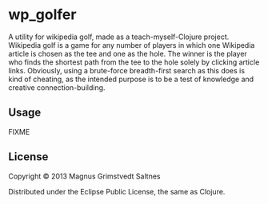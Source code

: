 # wp_golfer

A utility for wikipedia golf, made as a teach-myself-Clojure project. 
Wikipedia golf is a game for any number of players in which one Wikipedia article is chosen as the tee and one as the hole. 
The winner is the player who finds the shortest path from the tee to the hole solely by clicking article links.
Obviously, using a brute-force breadth-first search as this does is kind of cheating, as the intended purpose is to be a test of knowledge and creative connection-building.

## Usage

FIXME

## License

Copyright © 2013 Magnus Grimstvedt Saltnes

Distributed under the Eclipse Public License, the same as Clojure.
